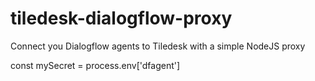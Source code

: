 # tiledesk-dialogflow-proxy

Connect you Dialogflow agents to Tiledesk with a simple NodeJS proxy

const mySecret = process.env['dfagent']
